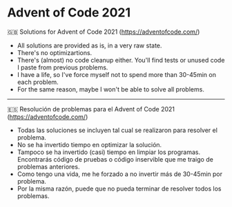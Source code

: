 # Advent of Code 2021

🇬🇧 Solutions for Advent of Code 2021 (https://adventofcode.com/)

* All solutions are provided as is, in a very raw state.
* There's no optimizartions.
* There's (almost) no code cleanup either. You'll find tests or unused code I paste from previous problems.
* I have a life, so I've force myself not to spend more than 30-45min on each problem.
* For the same reason, maybe I won't be able to solve all problems.

---

🇪🇸 Resolución de problemas para el Advent of Code 2021 (https://adventofcode.com/)

* Todas las soluciones se incluyen tal cual se realizaron para resolver el problema.
* No se ha invertido tiempo en optimizar la solución.
* Tampoco se ha invertido (casi) tiempo en limpiar los programas. Encontrarás código de pruebas o código inservible que me traigo de problemas anteriores.
* Como tengo una vida, me he forzado a no invertir más de 30-45min por problema.
* Por la misma razón, puede que no pueda terminar de resolver todos los problemas.
